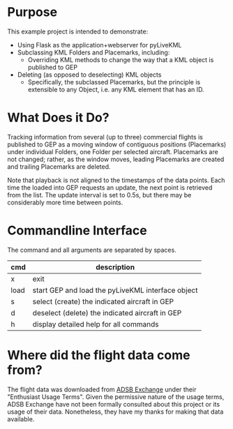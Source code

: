 # Purpose

This example project is intended to demonstrate:
* Using Flask as the application+webserver for pyLiveKML
* Subclassing KML Folders and Placemarks, including:
    * Overriding KML methods to change the way that a KML object is published to GEP
* Deleting (as opposed to deselecting) KML objects
    * Specifically, the subclassed Placemarks, but the principle is extensible to any Object, i.e. any KML element that 
    has an ID. 

# What Does it Do?

Tracking information from several (up to three) commercial flights is published to GEP as a moving window of contiguous 
positions (Placemarks) under individual Folders, one Folder per selected aircraft.  Placemarks are not changed; rather, 
as the window moves, leading Placemarks are created and trailing Placemarks are deleted.  

Note that playback is not aligned to the timestamps of the data points.  Each time the <NetworkLink> loaded into GEP
requests an update, the next point is retrieved from the list.  The update interval is set to 0.5s, but there may be 
considerably more time between points.

# Commandline Interface

The command and all arguments are separated by spaces.

| cmd  | description                                       |
| ---- |---------------------------------------------------|
| x    | exit                                              |
| load | start GEP and load the pyLiveKML interface object |
| s    | select (create) the indicated aircraft in GEP     | 
| d    | deselect (delete) the indicated aircraft in GEP   |
| h    | display detailed help for all commands            |


# Where did the flight data come from?

The flight data was downloaded from [ADSB Exchange](https://www.adsbexchange.com/data/) under their "Enthusiast Usage 
Terms".  Given the permissive nature of the usage terms, ADSB Exchange have not been formally consulted about this 
project or its usage of their data. Nonetheless, they have my thanks for making that data available.
